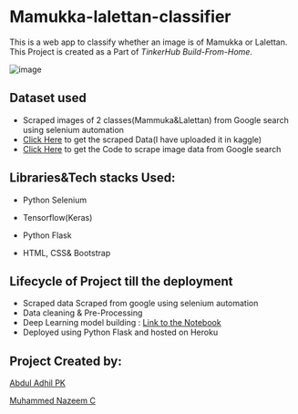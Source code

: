 # Mamukka-lalettan-classifier
This is a web app to classify whether an image is of Mamukka or Lalettan. This Project is created as a Part of *TinkerHub Build-From-Home*.

![image](https://user-images.githubusercontent.com/65992809/118422630-38192180-b6e1-11eb-8ca7-cd1ec616fbe4.png)

## Dataset used
 - Scraped images of 2 classes(Mammuka&Lalettan) from Google search using selenium automation
 - [Click Here](https://www.kaggle.com/abduladhilpk/mammukalalettan) to get the scraped Data(I have uploaded it in kaggle)
 - [Click Here](./scraping_data) to get the Code to scrape image data from Google search

## Libraries&Tech stacks Used:

 - Python Selenium 
  
 - Tensorflow(Keras)

 - Python Flask

 - HTML, CSS& Bootstrap

## Lifecycle of Project till the deployment

 - Scraped data Scraped from google using selenium automation
 - Data cleaning & Pre-Processing
 - Deep Learning model building : [Link to the Notebook]()
 - Deployed using Python Flask and hosted on Heroku

## Project Created by:

[Abdul Adhil PK](https://github.com/adhilcodes)

[Muhammed Nazeem C](https://github.com/nazeem-c)
